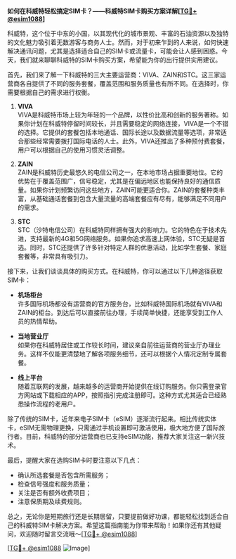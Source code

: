 **如何在科威特轻松搞定SIM卡？——科威特SIM卡购买方案详解[[TG💪+ @esim1088](https://t.me/s/esim1088)]**

科威特，这个位于中东的小国，以其现代化的城市景观、丰富的石油资源以及独特的文化魅力吸引着无数游客与商务人士。然而，对于初来乍到的人来说，如何快速解决通讯问题，尤其是选择适合自己的SIM卡或流量卡，可能会让人感到困惑。今天，我们就来聊聊科威特的SIM卡购买方案，希望能为你的出行提供实用建议。

首先，我们来了解一下科威特的三大主要运营商：VIVA、ZAIN和STC。这三家运营商各自提供了不同的服务套餐，覆盖范围和服务质量也有所不同。在选择时，你需要根据自己的需求进行权衡。

1. **VIVA**  
   VIVA是科威特市场上较为年轻的一个品牌，以性价比高和创新的服务著称。如果你计划在科威特停留时间较长，并且需要稳定的网络连接，VIVA是一个不错的选择。它提供的套餐包括本地通话、国际长途以及数据流量等选项，非常适合那些经常需要拨打国际电话的人士。此外，VIVA还推出了多种预付费套餐，用户可以根据自己的使用习惯灵活调整。

2. **ZAIN**  
   ZAIN是科威特历史最悠久的电信公司之一，在本地市场占据重要地位。它的优势在于覆盖范围广，信号稳定，尤其是在偏远地区也能保持良好的通信质量。如果你计划频繁访问这些地方，ZAIN可能更适合你。ZAIN的套餐种类丰富，从基础通话套餐到包含大量流量的高端套餐应有尽有，能够满足不同用户的需求。

3. **STC**  
   STC（沙特电信公司）在科威特同样拥有强大的影响力。它的特色在于技术先进，支持最新的4G和5G网络服务。如果你追求高速上网体验，STC无疑是首选。同时，STC还提供了许多针对特定人群的优惠活动，比如学生套餐、家庭套餐等，非常具有吸引力。

接下来，让我们谈谈具体的购买方式。在科威特，你可以通过以下几种途径获取SIM卡：

- **机场柜台**  
  许多国际机场都设有运营商的官方服务台，比如科威特国际机场就有VIVA和ZAIN的柜台。到达后可以直接前往办理，手续简单快捷，还能享受到工作人员的热情帮助。

- **当地营业厅**  
  如果你在科威特居住或工作较长时间，建议亲自前往运营商的营业厅办理业务。这样不仅能更清楚地了解各项服务细节，还可以根据个人情况定制专属套餐。

- **线上平台**  
  随着互联网的发展，越来越多的运营商开始提供在线订购服务。你只需登录官方网站或下载相应的APP，按照指引完成注册即可。这种方式尤其适合已经熟悉操作流程的老用户。

除了传统的SIM卡，近年来电子SIM卡（eSIM）逐渐流行起来。相比传统实体卡，eSIM无需物理更换，只需通过手机设置即可激活使用，极大地方便了国际旅行者。目前，科威特的部分运营商也已支持eSIM功能，推荐大家关注这一新兴技术。

最后，提醒大家在选购SIM卡时要注意以下几点：
- 确认所选套餐是否包含所需服务；
- 检查信号强度和服务质量；
- 关注是否有额外收费项目；
- 注意保质期及续费规则。

总之，无论你是短期旅行还是长期居留，只要提前做好功课，都能轻松找到适合自己的科威特SIM卡解决方案。希望这篇指南能为你带来帮助！如果你还有其他疑问，欢迎随时留言交流哦～[[TG💪+ @esim1088](https://t.me/s/esim1088)]

[[TG💪+ @esim1088](https://t.me/s/esim1088) ![Image](https://i.postimg.cc/4NQfJmqS/Snipaste-2025-05-13-00-14-12.png)]